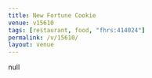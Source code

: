 ```yaml
---
title: New Fortune Cookie
venue: v15610
tags: [restaurant, food, "fhrs:414024"]
permalink: /v/15610/
layout: venue
---
```

null